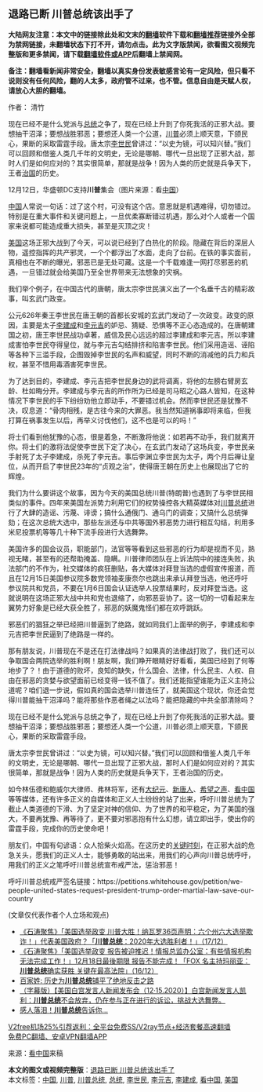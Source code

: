  <h2>退路已断 川普总统该出手了</h2> <p class="notice"><b>大陆网友注意：本文中的链接除此处和文末的<a href="https://github.com/bannedbook/fanqiang" >翻墙</a>软件下载和<a href="https://github.com/killgcd/justmysocks/blob/master/README.md">翻墙推荐</a>链接外全部为禁网链接，未翻墙状态下打不开，请勿点击。此为文字版禁闻，欲看图文视频完整版和更多禁闻，请下载<a href="https://github.com/bannedbook/fanqiang">翻墙软件或APP</a>后翻墙上禁闻网。</p><p>备注：翻墙看新闻非常安全，翻墙以真实身份发表敏感言论有一定风险，但只看不说则没有任何风险，翻的人太多，政府管不过来，也不管。信息自由是天赋人权，请放心大胆的翻墙。</b></p>  <div class="entry"> <p>作者： 清竹</p> <p id="summary">现在已经不是什么党派与<a href="https://www.bannedbook.org/bnews/tag/%e6%80%bb%e7%bb%9f/" class="st_tag internal_tag" rel="tag" title="标签 总统 下的日志">总统</a>之争了，现在已经上升到了你死我活的正邪大战。要想抽干沼泽；要想战胜邪恶；要想还人类一个公道，<a href="https://www.bannedbook.org/bnews/tag/%e5%b7%9d%e6%99%ae/" class="st_tag internal_tag" rel="tag" title="标签 川普 下的日志">川普</a>必须上顺天意，下颌民心，果断的采取雷霆手段。唐太宗<a href="https://www.bannedbook.org/bnews/tag/%e6%9d%8e%e4%b8%96%e6%b0%91/" class="st_tag internal_tag" rel="tag" title="标签 李世民 下的日志">李世民</a>曾讲过：“以史为镜，可以知兴替。”我们可以回顾和借鉴人类几千年的文明史，无论是哪朝、哪代一旦出现了正邪大战，那时人们是如何应对的？其实很简单，那就是战争！因为人类的历史就是兵争天下，王者<span class='wp_keywordlink'><a href="https://www.bannedbook.org/forum24/topic8925.html" title="《治国大道》" target="_blank">治国</a></span>的历史。</p> <p id="conimg">12月12日，华盛顿DC支持<strong>川普</strong>集会（图片来源：看<a href="https://www.bannedbook.org/bnews/tag/%E4%B8%AD%E5%9B%BD/" class="st_tag internal_tag" rel="tag" title="标签 中国 下的日志">中国</a>）</p> <p><span class='wp_keywordlink_affiliate'><a href="https://www.bannedbook.org/" title="中国" target="_blank">中国</a></span>人常说一句话：过了这个村，可没有这个店。意思就是机遇难得，切勿错过。特别是在重大事件和关键问题上，一旦优柔寡断错过机遇，那么对个人或者一个国家来说都可能造成重大损失，甚至是灭顶之灾！</p> <p><a href="https://www.bannedbook.org/bnews/tag/%e7%be%8e%e5%9b%bd/" class="st_tag internal_tag" rel="tag" title="标签 美国 下的日志">美国</a>这场正邪大战到了今天，可以说已经到了白热化的阶段。隐藏在背后的深层人物，遥控指挥的共产邪灵，一个个都浮出了水面，走向了台前。在铁的事实面前，真相也在不断的曝光，邪恶已是无处可藏。这是一个千载难逢一网打尽邪恶的机遇，一旦错过就会给美国乃至全世界带来无法想象的灾祸。</p>  <p>我们举个例子，在中国古代的唐朝，唐太宗李世民演义出了一个名垂千古的精彩故事，叫玄武门政变。</p> <p>公元626年秦王李世民在唐王朝的首都长安城的玄武门发动了一次政变。政变的原因，主要是太子<a href="https://www.bannedbook.org/bnews/tag/%E6%9D%8E%E5%BB%BA%E6%88%90/" class="st_tag internal_tag" rel="tag" title="标签 李建成 下的日志">李建成</a>和<a href="https://www.bannedbook.org/bnews/tag/%E6%9D%8E%E5%85%83%E5%90%89/" class="st_tag internal_tag" rel="tag" title="标签 李元吉 下的日志">李元吉</a>的妒忌、猜疑、恐惧等不正心态造成的。在唐朝建国之初，唐王李世民战功卓著，威信及民心远远的超过李建成和李元吉。所以李建成害怕李世民夺得皇位，就与李元吉勾结排挤和陷害李世民。他们采用造谣、诬陷等各种下三滥手段，企图毁掉李世民的名声和威望，同时不断的消减他的兵力和兵权，甚至不惜用毒酒害死李世民。</p> <p>为了达到目的，李建成、李元吉把李世民身边的武将调离，将他的左膀右臂房玄龄、杜如晦分开。李建成与李元吉的所作所为已经是司马昭之心路人皆知，在这种情况下李世民的手下纷纷劝他立即动手，不要错过机会。然而李世民还是犹豫不决，叹息道：“骨肉相残，是古往今来的大罪恶。我当然知道祸事即将来临，但我打算在祸事发生以后，再举义讨伐他们，这不也是可以的吗！”</p> <p>将士们看到他犹豫的心态，很是着急，不断激将他说：如若再不动手，我们就离开你。将士们的激将法促使李世民下定了决心，在玄武门发动了这场兵变，李世民亲手射死了太子李建成，杀死了李元吉。事后李渊立李世民为太子，两个月后禅让皇位，从而开启了李世民23年的“贞观之治”，使得唐王朝在历史上也展现出了它的辉煌。</p> <p>我们为什么要讲这个故事，因为今天的美国总统川普(特朗普)也遇到了与李世民相类似的事件。四年来美国左派势力利用它们的权势操控各大精英媒体对<a href="https://www.bannedbook.org/bnews/tag/%E5%B7%9D%E6%99%AE%E6%80%BB%E7%BB%9F/" class="st_tag internal_tag" rel="tag" title="标签 川普总统 下的日志">川普总统</a>进行了大肆的造谣、污蔑、诽谤；搞什么通俄门、通乌门的调查；又搞什么总统弹劾；在这次总统大选中，那些左派还与中共等国外邪恶势力进行相互勾结，利用多米尼投票机等等几十种下流手段进行大选舞弊。</p>  <p>美国许多的国会议员，职能部门，法官等等看到这些邪恶的行为却是视而不见，熟视无睹，甚至有的还帮助掩盖、隐瞒。川普律师团队在上诉法院中的接连失败，执法部门的不作为，社交媒体的疯狂删贴，各大媒体对拜登当选的虚假宣传报道，而且在12月15日美国参议院多数党领袖麦康奈尔也跳出来承认拜登当选，他还呼吁参议院共和党员，不要在1月6日国会认证选举人投票结果时，反对拜登当选。这就说明在这场正邪大战中共和党也退缩了，向邪恶妥协了。这一切的一切看起来左翼势力好象是已经大获全胜了，邪恶的妖魔鬼怪们都在欢呼跳跃。</p> <p>邪恶们的猖狂之举已经把川普逼到了绝路，就如同我们上面举的例子，李建成和李元吉把李世民逼到了绝路是一样的。</p> <p>那有朋友说，川普现在不是还在打法律战吗？如果真的法律战打败了，我们还可以争取国会两院选举的胜利啊！朋友啊，我们睁开眼睛好好看看，美国已经到了何等地步了？！由于道德的败坏，良知的缺失，什么国会、法律，什么民主、人权、自由在邪恶的贪婪与欲望面前已经变得一钱不值了。我们还能指望谁能为正义主持公道呢？咱们退一步说，假如真的国会选举川普连任了，就美国这个现状，你还会觉得川普能抽干沼泽吗？能将那些作恶者绳之以法吗？能把隐藏的中共全部清除吗？</p> <p>现在已经不是什么党派与总统之争了，现在已经上升到了你死我活的正邪大战。要想抽干沼泽；要想战胜邪恶；要想还人类一个公道，川普必须上顺天意，下颌民心，果断的采取雷霆手段。</p> <p>唐太宗李世民曾讲过：“以史为镜，可以知兴替。”我们可以回顾和借鉴人类几千年的文明史，无论是哪朝、哪代一旦出现了正邪大战，那时人们是如何应对的？其实很简单，那就是战争！因为人类的历史就是兵争天下，王者治国的历史。</p>  <p>如今林伍德和鲍威尔大律师、弗林将军，还有<span class='wp_keywordlink_affiliate'><a href="http://www.epochtimes.com/" title="大纪元" target="_blank">大纪元</a></span>、<span class='wp_keywordlink_affiliate'><a href="https://www.ntdtv.com/" title="新唐人">新唐人</a></span>、<span class='wp_keywordlink_affiliate'><a href="https://www.soundofhope.org" title="希望之声" target="_blank">希望之声</a></span>、<span class='wp_keywordlink_affiliate'><a href="https://www.secretchina.com/" title="看中国" target="_blank">看中国</a></span>等等媒体，还有许多正义的自媒体和正义人士纷纷的站了出来，呼吁川普总统为了截止人类道德的下滑、为了坚定对神的信仰、为了世界的和平稳定，为了美国的强大，不要再犹豫、再等待了，更不要对邪恶抱有什么幻想，请立即出手，使出你的雷霆手段，完成你的历史使命吧！</p> <p>朋友们，中国有句谚语：众人拾柴火焰高。在这历史的<span class='wp_keywordlink'><a href="https://www.bannedbook.org/forum2/topic151.html" title="关键时刻：李鹏日记" target="_blank">关键时刻</a></span>，在正邪大战的危急关头，愿我们的正义人士，能够勇敢的站出来，用我们的心声向川普总统呼吁，用我们的正义之笔呼吁川普总统宣布戒严法，惩治邪恶！</p> <p>呼吁川普总统戒严签名链接：https://petitions.whitehouse.gov/petition/we-people-united-states-request-president-trump-order-martial-law-save-our-country</p> <p>(文章仅代表作者个人立场和观点)</p> <ul class='op-related-articles' title='相关阅读'> <li><a href='https://www.bannedbook.org/bnews/bannedvideo/20201218/1450056.html' target='_blank'>《石涛聚焦》「美国选举政变 川普大胜！纳瓦罗36页声明：六个州六大选举欺诈！」代表美国政府？「<b>川普总统</b>：2020年大选胜利者！」（17/12）</a></li> <li><a href='https://www.bannedbook.org/bnews/bannedvideo/20201217/1449694.html' target='_blank'>《石涛聚焦》「美国选举政变 报告被迫推迟！情报总监办公室：有些情报机构无法完成工作！」12月18日最後期限 报告不能完成！「FOX 名主持玛丽亚：<b>川普总统</b>确实获胜 关键在最高法院」（16/12）</a></li> <li><a href='https://www.bannedbook.org/bnews/comments/20201217/1449555.html' target='_blank'>百家姓: 历史为<b>川普总统</b>铺平了绝地反击之路</a></li> <li><a href='https://www.bannedbook.org/bnews/bannedvideo/20201217/1449527.html' target='_blank'>（字幕版）【美国白宫发言人新闻发布会（12·15.2020）】白宫新闻发言人凯利：<b>川普总统</b>不会放弃，仍在参与正在进行的诉讼，挑战大选舞弊。</a></li> <li><a href='https://www.bannedbook.org/bnews/ccpdope/20201217/1449359.html' target='_blank'>感人落泪！<b>川普总统</b>告诉你…</a></li> </ul> <p class="texttj"> <a href="https://github.com/bannedbook/fanqiang/wiki/V2ray%E6%9C%BA%E5%9C%BA" target="_blank">V2free机场25%引荐返利：全平台免费SS/V2ray节点+经济套餐高速翻墙</a><br/> <a href="https://github.com/bannedbook/fanqiang/wiki/%E7%A6%81%E9%97%BB%E7%BD%91%E5%AE%89%E5%8D%93%E7%BF%BB%E5%A2%99%E6%96%B0%E9%97%BBAPP" target="_blank">免费PC翻墙、安卓VPN翻墙APP</a></p><p> 来源：<a href="https://www.bannedbook.org/bnews/tag/%e7%9c%8b%e4%b8%ad%e5%9b%bd/" class="st_tag internal_tag" rel="tag" title="标签 看中国 下的日志">看中国</a>来稿 </p> <a name='sharetosocial'></a>       <div><b>本文的图文或视频完整版</b>：<a href='https://www.bannedbook.org/bnews/comments/20201218/1450184.html'>退路已断 川普总统该出手了</a></div>  </div><!--END ENTRY--> <div class="postfooter"> <div>本文标签：<a href="https://www.bannedbook.org/bnews/tag/%E4%B8%AD%E5%9B%BD/" rel="tag">中国</a>, <a href="https://www.bannedbook.org/bnews/tag/%e5%b7%9d%e6%99%ae/" rel="tag">川普</a>, <a href="https://www.bannedbook.org/bnews/tag/%E5%B7%9D%E6%99%AE%E6%80%BB%E7%BB%9F/" rel="tag">川普总统</a>, <a href="https://www.bannedbook.org/bnews/tag/%e6%80%bb%e7%bb%9f/" rel="tag">总统</a>, <a href="https://www.bannedbook.org/bnews/tag/%e6%9d%8e%e4%b8%96%e6%b0%91/" rel="tag">李世民</a>, <a href="https://www.bannedbook.org/bnews/tag/%E6%9D%8E%E5%85%83%E5%90%89/" rel="tag">李元吉</a>, <a href="https://www.bannedbook.org/bnews/tag/%E6%9D%8E%E5%BB%BA%E6%88%90/" rel="tag">李建成</a>, <a href="https://www.bannedbook.org/bnews/tag/%e7%9c%8b%e4%b8%ad%e5%9b%bd/" rel="tag">看中国</a>, <a href="https://www.bannedbook.org/bnews/tag/%e7%be%8e%e5%9b%bd/" rel="tag">美国</a></div>  </div><!--END POSTFOOTER--> 
